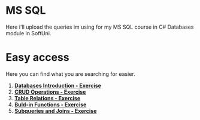 # MS SQL

Here i'll upload the queries im using for my MS SQL course in C# Databases module in SoftUni.

# Easy access

Here you can find what you are searching for easier.

1. [**Databases Introduction - Exercise**](https://github.com/StanchosCodes/SoftUni-MS-SQL/tree/main/Databases%20Introduction%20Exercise)
2. [**CRUD Operations - Exercise**](https://github.com/StanchosCodes/SoftUni-MS-SQL/tree/main/CRUD%20Exercise)
3. [**Table Relations - Exercise**](https://github.com/StanchosCodes/SoftUni-MS-SQL/tree/main/Table%20Relations%20Exercise)
4. [**Buld-in Functions - Exercise**](https://github.com/StanchosCodes/SoftUni-MS-SQL/tree/main/Built-in%20Functions%20Exercise)
5. [**Subqueries and Joins - Exercise**](https://github.com/StanchosCodes/SoftUni-MS-SQL/tree/main/Subqueries%20and%20Joins%20Exercise)
